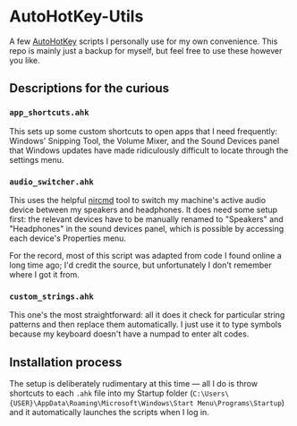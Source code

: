 # AutoHotKey-Utils
A few [AutoHotKey](https://www.autohotkey.com/) scripts I personally use for my own convenience. This repo is mainly just a backup for myself, but feel free to use these however you like.


## Descriptions for the curious

### `app_shortcuts.ahk`

This sets up some custom shortcuts to open apps that I need frequently: Windows' Snipping Tool, the Volume Mixer, and the Sound Devices panel that Windows updates have made ridiculously difficult to locate through the settings menu.

### `audio_switcher.ahk`

This uses the helpful [nircmd](https://www.nirsoft.net/utils/nircmd.html) tool to switch my machine's active audio device between my speakers and headphones. It does need some setup first: the relevant devices have to be manually renamed to "Speakers" and "Headphones" in the sound devices panel, which is possible by accessing each device's Properties menu.

For the record, most of this script was adapted from code I found online a long time ago; I'd credit the source, but unfortunately I don't remember where I got it from.

### `custom_strings.ahk`

This one's the most straightforward: all it does it check for particular string patterns and then replace them automatically. I just use it to type symbols because my keyboard doesn't have a numpad to enter alt codes.

## Installation process

The setup is deliberately rudimentary at this time — all I do is throw shortcuts to each `.ahk` file into my Startup folder (`C:\Users\{USER}\AppData\Roaming\Microsoft\Windows\Start Menu\Programs\Startup`) and it automatically launches the scripts when I log in.